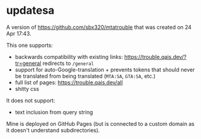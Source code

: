 # updatesa

A version of https://github.com/sbx320/mtatrouble that was created on 24 Apr 17:43.

This one supports:

- backwards compatibility with existing links: https://trouble.qais.dev/?tr=general redirects to `/general`
- support for auto-Google-translation + prevents tokens that should never be translated from being translated (`MTA:SA`, `GTA:SA`, etc.)
- full list of pages: https://trouble.qais.dev/all
- shitty css

It does not support:

- text inclusion from query string

Mine is deployed on GitHub Pages (but is connected to a custom domain as it doesn't understand subdirectories).
